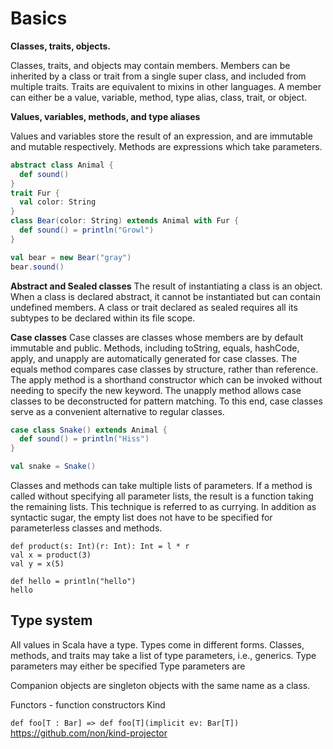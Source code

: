
# Basics

**Classes, traits, objects.**

Classes, traits, and objects may contain members. Members can be inherited by a class or trait from a single super class, and included from multiple traits. Traits are equivalent to mixins in other languages. A member can either be a value, variable, method, type alias, class, trait, or object.

**Values, variables, methods, and type aliases**

Values and variables store the result of an expression, and are immutable and mutable respectively. Methods are expressions which take parameters. 

```Scala
abstract class Animal {
  def sound()
}
trait Fur {
  val color: String
}
class Bear(color: String) extends Animal with Fur {
  def sound() = println("Growl")
}

val bear = new Bear("gray")
bear.sound()
```

**Abstract and Sealed classes**
The result of instantiating a class is an object. When a class is declared abstract, it cannot be instantiated but can contain undefined members. A class or trait declared as sealed requires all its subtypes to be declared within its file scope.



**Case classes**
Case classes are classes whose members are by default immutable and public. Methods, including toString, equals, hashCode, apply, and unapply are automatically generated for case classes. The equals method compares case classes by structure, rather than reference. The apply method is a shorthand constructor which can be invoked without needing to specify the new keyword. The unapply method allows case classes to be deconstructed for pattern matching. To this end, case classes serve as a convenient alternative to regular classes.

```Scala
case class Snake() extends Animal {
  def sound() = println("Hiss")
}

val snake = Snake()
```

Classes and methods can take multiple lists of parameters. If a method is called without specifying all parameter lists, the result is a function taking the remaining lists. This technique is referred to as currying. In addition as syntactic sugar, the empty list does not have to be specified for parameterless classes and methods.

```
def product(s: Int)(r: Int): Int = l * r
val x = product(3)
val y = x(5)

def hello = println("hello")
hello
```


## Type system

All values in Scala have a type. Types come in different forms.
Classes, methods, and traits may take a list of type parameters, i.e., generics. Type parameters may either be specified Type parameters are

Companion objects are singleton objects with the same name as a class.



Functors - function constructors
Kind





```def foo[T : Bar] => def foo[T](implicit ev: Bar[T])```
https://github.com/non/kind-projector
